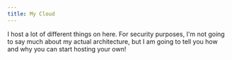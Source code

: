 ```yaml
---
title: My Cloud
---
```


I host a lot of different things on here. For security purposes, I'm not going to say much about my actual architecture, but I am going to tell you how and why you can start hosting your own!